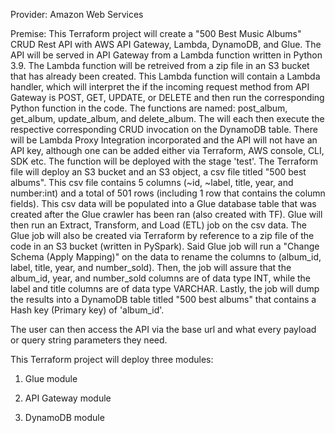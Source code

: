 Provider: Amazon Web Services

Premise: This Terraform project will create a "500 Best Music Albums" CRUD Rest API with AWS API Gateway, Lambda, DynamoDB, and Glue.
The API will be served in API Gateway from a Lambda function written in Python 3.9. The Lambda function will be retreived from a zip file in an S3 bucket that has already been created. This Lambda function will contain a Lambda handler, which will interpret the if the incoming request method from API Gateway is POST, GET, UPDATE, or DELETE and then run the corresponding Python function in the code. The functions are named: post_album, get_album, update_album, and delete_album. The will each then execute the respective corresponding CRUD invocation on the DynamoDB table. There will be Lambda Proxy Integration incorporated and the API will not have an API key, although one can be added either via Terraform, AWS console, CLI, SDK etc. The function will be deployed with the stage 'test'. The Terraform file will deploy an S3 bucket and an S3 object, a csv file titled "500 best albums". This csv file contains 5 columns (~id, ~label, title, year, and number:int) and a total of 
501 rows (including 1 row that contains the column fields). This csv data will be populated into a Glue database table that was created after the Glue crawler has been ran (also created with TF). Glue will then run an Extract, Transform, and Load (ETL) job on the csv data. The Glue job will also be created via Terraform by reference to a zip file of the code in an S3 bucket (written in PySpark). Said Glue job will run a "Change Schema (Apply Mapping)" on the data to rename the columns to (album_id, label, title, year, and number_sold). Then, the job will assure that the album_id, year, and number_sold columns are of data type INT, while the label and title columns are of data type VARCHAR. Lastly, the job will dump the results into a DynamoDB table titled "500 best albums" that contains a Hash key (Primary key) of 'album_id'. 

The user can then access the API via the base url and what every payload or query string parameters they need. 

This Terraform project will deploy three modules:

1. Glue module 

2. API Gateway module

3. DynamoDB module
